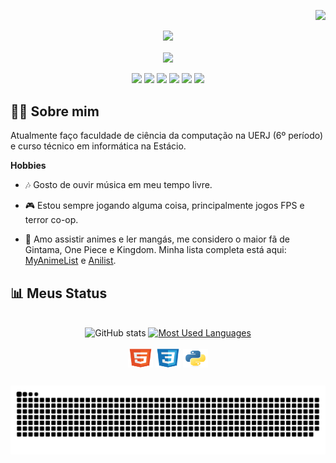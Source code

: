 <img align="right" src="https://komarev.com/ghpvc/?username=kayuun16&color=7b68ee"><br>
<div align="center">
  <a href="https://github.com/kayuun16">
    <img align="center" src="https://64.media.tumblr.com/f79e0bff5eae8918c969d5863908f3c6/25fe7469e66d9c7b-6f/s540x810/f8142cd4f6b55f0a6ff2a5cea758069481e727db.pnj" width="500">
  </a>
</div>
<br>

<div align="center">
    <img align="center" src="https://64.media.tumblr.com/3af286e806cd0104749436cb75a8b5ae/caf47d32b7f833a0-da/s540x810/516366c19fac5555463b8c0fccd554768566eb4d.gifv" width="350">
</div>
<br>

<div align="center">
    <a href="https://twitter.com/Kayuun_" target="_blank"><img src="https://img.shields.io/badge/Twitter-1DA1F2?style=for-the-badge&logo=twitter&logoColor=white"></a>
    <a href="https://instagram.com/kauan_lucas14" target="_blank"><img src="https://img.shields.io/badge/-Instagram-%23E4405F?style=for-the-badge&logo=instagram&logoColor=white" target="_blank"></a>
    <a href="mailto:klasgamer3@gmail.com"><img src="https://img.shields.io/badge/Gmail-D14836?style=for-the-badge&logo=gmail&logoColor=white"></a>
    <a href="https://steamcommunity.com/id/kayuun_/" target="_blank"><img src="https://img.shields.io/badge/Steam-000000?style=for-the-badge&logo=steam&logoColor=white" target="_blank"></a>
    <a href="https://open.spotify.com/playlist/6o1LuCFkX37bEnLxPClceR?si=09520d3240954260" target="_blank"><img src="https://img.shields.io/badge/Spotify-1ED760?&style=for-the-badge&logo=spotify&logoColor=white"target="_blank"></a>
    <a href="https://www.linkedin.com/in/kauan-lucas-219b29273" target="_blank"><img src="https://img.shields.io/badge/-LinkedIn-%230077B5?style=for-the-badge&logo=linkedin&logoColor=white" target="_blank"></a>
</div>

## 👨‍💻 Sobre mim

Atualmente faço faculdade de ciência da computação na UERJ (6º período) e curso técnico em informática na Estácio.

<b>Hobbies</b>

- 🎶 Gosto de ouvir música em meu tempo livre.

- 🎮 Estou sempre jogando alguma coisa, principalmente jogos FPS e terror co-op.

- 📖 Amo assistir animes e ler mangás, me considero o maior fã de Gintama, One Piece e Kingdom. Minha lista completa está aqui: <a href="https://myanimelist.net/profile/Kayuuun">MyAnimeList</a> e <a href="https://anilist.co/user/Kayuun/">Anilist</a>.

## 📊 Meus Status

<div style="text-align: center;" align="center">
  <br>
  <img src="https://github-readme-stats-git-masterrstaa-rickstaa.vercel.app/api?username=kayuun16&hide_title=true&show_icons=true&include_all_commits=false&count_private=true&line_height=25&hide=issues&bg_color=000&title_color=FF00F6&text_color=FFF&border_radius=3&border_color=36123c&icon_color=FF00F6&theme=jolly" alt="GitHub stats">

  <a href="https://github.com/kayuun16/github-readme-stats">
    <img src="https://github-readme-stats-git-masterrstaa-rickstaa.vercel.app/api/top-langs/?username=kayuun16&line_height=10&card_width=290&layout=compact&hide_title=false&count_private=true&langs_count=4&show_icons=true&title_color=FF00F6&hide=html,css&bg_color=000&text_color=8B8B8B&border_radius=3&border_color=561760&count_private=true" alt="Most Used Languages">
  </a>
</div>

<div align="center" style="display: inline_block"><br>
  <img align="center" alt="Kauan-HTML" height="30" width="40" src="https://raw.githubusercontent.com/devicons/devicon/master/icons/html5/html5-original.svg">
  <img align="center" alt="Kauan-CSS" height="30" width="40" src="https://raw.githubusercontent.com/devicons/devicon/master/icons/css3/css3-original.svg">
  <img align="center" alt="Kauan-Python" height="30" width="40" src="https://raw.githubusercontent.com/devicons/devicon/master/icons/python/python-original.svg">
</div>

##

<picture align="center">
  <source media="(prefers-color-scheme: dark)" srcset="https://raw.githubusercontent.com/kayuun16/kayuun16/output/github-contribution-grid-snake-dark.svg">
  <source media="(prefers-color-scheme: light)" srcset="https://raw.githubusercontent.com/kayuun16/kayuun16/output/github-contribution-grid-snake-dark.svg">
  <img align="center" alt="github contribution grid snake animation" src="https://raw.githubusercontent.com/kayuun16/kayuun16/output/github-contribution-grid-snake.svg">
</picture>

